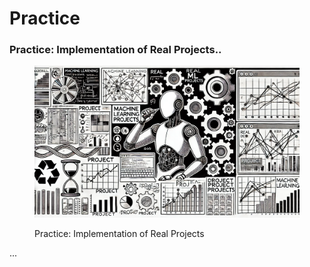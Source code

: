 # Practice

### Practice: Implementation of Real Projects..

<div align="left"><figure><img src="../.gitbook/assets/image.png" alt="" width="563"><figcaption><p>Practice: Implementation of Real Projects</p></figcaption></figure></div>

...
